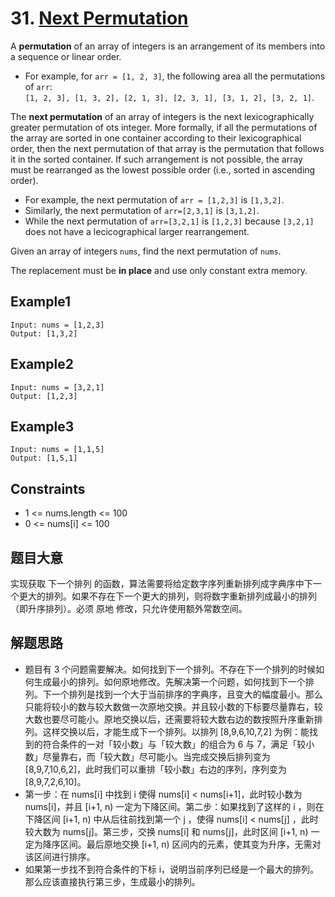 # 31. [Next Permutation](https://leetcode.com/problems/next-permutation/)

A **permutation** of an array of integers is an arrangement of its members into a sequence or linear order.

- For example, for `arr = [1, 2, 3]`, the following area all the permutations of `arr`:  
  `[1, 2, 3], [1, 3, 2], [2, 1, 3], [2, 3, 1], [3, 1, 2], [3, 2, 1]`.

The **next permutation** of an array of integers is the next lexicographically greater permutation of ots integer. More formally, if all the permutations of the array are sorted in one container according to their lexicographical order, then the next permutation of that array is the permutation that follows it in the sorted container. If such arrangement is not possible, the array must be rearranged as the lowest possible order (i.e., sorted in ascending order).

- For example, the next permutation of `arr = [1,2,3]` is `[1,3,2]`.
- Similarly, the next permutation of `arr=[2,3,1]` is `[3,1,2]`.
- While the next permutation of `arr=[3,2,1]` is `[1,2,3]` because `[3,2,1]` does not have a lecicographical larger rearrangement.

Given an array of integers `nums`, find the next permutation of `nums`.

The replacement must be **in place** and use only constant extra memory.

## Example1

```text
Input: nums = [1,2,3]
Output: [1,3,2]
```

## Example2

```text
Input: nums = [3,2,1]
Output: [1,2,3]
```

## Example3

```text
Input: nums = [1,1,5]
Output: [1,5,1]
```

## Constraints

- 1 <= nums.length <= 100
- 0 <= nums[i] <= 100

## 题目大意

实现获取 下一个排列 的函数，算法需要将给定数字序列重新排列成字典序中下一个更大的排列。如果不存在下一个更大的排列，则将数字重新排列成最小的排列（即升序排列）。必须 原地 修改，只允许使用额外常数空间。

## 解题思路

- 题目有 3 个问题需要解决。如何找到下一个排列。不存在下一个排列的时候如何生成最小的排列。如何原地修改。先解决第一个问题，如何找到下一个排列。下一个排列是找到一个大于当前排序的字典序，且变大的幅度最小。那么只能将较小的数与较大数做一次原地交换。并且较小数的下标要尽量靠右，较大数也要尽可能小。原地交换以后，还需要将较大数右边的数按照升序重新排列。这样交换以后，才能生成下一个排列。以排列 [8,9,6,10,7,2] 为例：能找到的符合条件的一对「较小数」与「较大数」的组合为 6 与 7，满足「较小数」尽量靠右，而「较大数」尽可能小。当完成交换后排列变为 [8,9,7,10,6,2]，此时我们可以重排「较小数」右边的序列，序列变为 [8,9,7,2,6,10]。
- 第一步：在 nums[i] 中找到 i 使得 nums[i] < nums[i+1]，此时较小数为 nums[i]，并且 [i+1, n) 一定为下降区间。第二步：如果找到了这样的 i ，则在下降区间 [i+1, n) 中从后往前找到第一个 j ，使得 nums[i] < nums[j] ，此时较大数为 nums[j]。第三步，交换 nums[i] 和 nums[j]，此时区间 [i+1, n) 一定为降序区间。最后原地交换 [i+1, n) 区间内的元素，使其变为升序，无需对该区间进行排序。
- 如果第一步找不到符合条件的下标 i，说明当前序列已经是一个最大的排列。那么应该直接执行第三步，生成最小的排列。
